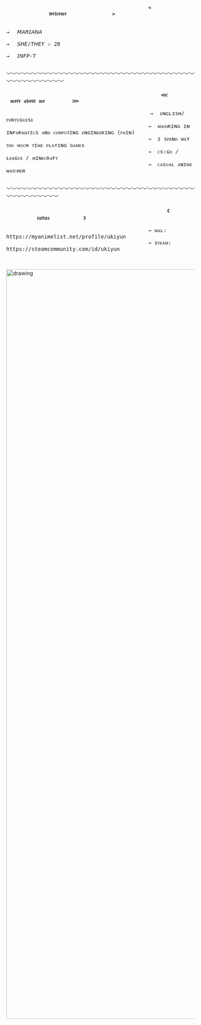 <pre style="white-space: pre-wrap;">
                                             ⫷ ⠀⠀⠀⠀⠀⠀⠀     𝖜𝖊𝖑𝖈𝖔𝖒𝖊 ⠀⠀⠀⠀⠀⠀⠀     ⫸

                        ⠀⠀⠀⠀⠀⠀⠀⠀⠀⠀⠀                →⠀⠀𝘔𝘈𝘙𝘐𝘈𝘕𝘈
⠀⠀⠀⠀⠀⠀⠀⠀⠀⠀⠀                                        →⠀⠀𝘚𝘏𝘌/𝘛𝘏𝘌𝘠 ✩︎ 20
⠀⠀⠀⠀⠀⠀⠀⠀⠀⠀⠀                                        →⠀⠀𝘐𝘕𝘍𝘗-𝘛

                        ﹀﹀﹀﹀﹀﹀﹀﹀﹀﹀﹀﹀﹀﹀﹀﹀﹀﹀﹀﹀﹀﹀﹀﹀﹀﹀﹀﹀﹀﹀﹀﹀﹀﹀﹀﹀﹀﹀﹀﹀﹀﹀﹀﹀﹀﹀﹀

                                                 ⋘⠀⠀⠀⠀ ⠀𝖒𝖔𝖗𝖊 𝖆𝖇𝖔𝖚𝖙 𝖒𝖊⠀⠀⠀⠀⠀⠀⠀⋙

⠀⠀⠀⠀⠀⠀⠀⠀⠀⠀⠀⠀                               →⠀ ᴇɴɢʟɪsʜ/ᴘᴏʀᴛᴜɢᴜᴇsᴇ
                                             →  ᴍᴀᴊᴏʀɪɴɢ ɪɴ ɪɴғᴏʀᴍᴀᴛɪᴄs ᴀɴᴅ ᴄᴏᴍᴘᴜᴛɪɴɢ ᴇɴɢɪɴᴇᴇʀɪɴɢ (ᴘᴀɪɴ)
                                             →  ɪ sᴘᴇɴᴅ wᴀʏ ᴛᴏᴏ ᴍᴜᴄʜ ᴛɪᴍᴇ ᴘʟᴀʏɪɴɢ ɢᴀᴍᴇs
                                             →  ᴄs:ɢᴏ / ʟᴇᴀɢᴜᴇ / ᴍɪɴᴇᴄʀᴀғᴛ
                                             →  ᴄᴀsᴜᴀʟ ᴀɴɪᴍᴇ wᴀᴛᴄʜᴇʀ

⠀                       ﹀﹀﹀﹀﹀﹀﹀﹀﹀﹀﹀﹀﹀﹀﹀﹀﹀﹀﹀﹀﹀﹀﹀﹀﹀﹀﹀﹀﹀﹀﹀﹀﹀﹀﹀﹀﹀﹀﹀﹀﹀﹀﹀﹀﹀﹀

⠀⠀⠀⠀⠀⠀⠀⠀⠀⠀⠀⠀⠀⠀                                  《 ⠀⠀⠀⠀⠀⠀⠀⠀𝖊𝖝𝖙𝖗𝖆𝖘⠀⠀⠀⠀⠀⠀⠀⠀ 》

                                             → ᴍᴀʟ: https://myanimelist.net/profile/ukiyun
                                             → sᴛᴇᴀᴍ: https://steamcommunity.com/id/ukiyun

  </pre>
  <img src="https://images-wixmp-ed30a86b8c4ca887773594c2.wixmp.com/f/9abfb5ff-33a2-401d-b003-d8c4bcc18673/dbrdba3-54242bbb-6f39-40a8-9a3c-baacd1d33bad.gif?token=eyJ0eXAiOiJKV1QiLCJhbGciOiJIUzI1NiJ9.eyJzdWIiOiJ1cm46YXBwOjdlMGQxODg5ODIyNjQzNzNhNWYwZDQxNWVhMGQyNmUwIiwiaXNzIjoidXJuOmFwcDo3ZTBkMTg4OTgyMjY0MzczYTVmMGQ0MTVlYTBkMjZlMCIsIm9iaiI6W1t7InBhdGgiOiJcL2ZcLzlhYmZiNWZmLTMzYTItNDAxZC1iMDAzLWQ4YzRiY2MxODY3M1wvZGJyZGJhMy01NDI0MmJiYi02ZjM5LTQwYTgtOWEzYy1iYWFjZDFkMzNiYWQuZ2lmIn1dXSwiYXVkIjpbInVybjpzZXJ2aWNlOmZpbGUuZG93bmxvYWQiXX0.tLfyPKwnIG830mV80Cvft6UR3BjOsJFZ1V5jQpyufJM" alt="drawing" width="2000"/>






<!---
ukiyun/ukiyun is a ✨ special ✨ repository because its `README.md` (this file) appears on your GitHub profile.
You can click the Preview link to take a look at your changes.
--->
